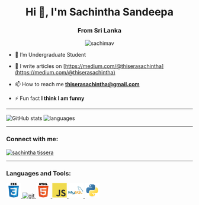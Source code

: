 <h1 align="center">Hi 👋, I'm Sachintha Sandeepa</h1>
<h3 align="center"> From Sri Lanka</h3>

<p align="center"> <img src="https://komarev.com/ghpvc/?username=sachimav&label=views&color=17d3c7&style=flat" alt="sachimav" /> </p>

- 🌱 I’m Undergraduate Student

- 📝 I write articles on [https://medium.com/@thiserasachintha](https://medium.com/@thiserasachintha)

- 📫 How to reach me **thiserasachintha@gmail.com**

- ⚡ Fun fact **I think I am funny**

---

<img align="center" src="https://github-readme-stats.vercel.app/api?username=sachimav&show_icons=true&include_all_commits=true&theme=dracula" alt="GitHub stats" />
<img align="center" src="https://github-readme-stats.vercel.app/api/top-langs/?username=sachimav&&exclude_repo=gnomezgrave&layout=compact&theme=dracula" alt="languages"/>

---

<h3 align="left">Connect with me:</h3>
<p align="left">
<a href="https://linkedin.com/in/sachintha tissera" target="blank"><img align="center" src="https://raw.githubusercontent.com/rahuldkjain/github-profile-readme-generator/master/src/images/icons/Social/linked-in-alt.svg" alt="sachintha tissera" height="30" width="40" /></a>
<!---a href="https://medium.com/@thiserasachintha" target="blank"><img align="center" src="https://raw.githubusercontent.com/rahuldkjain/github-profile-readme-generator/master/src/images/icons/Social/medium.svg" alt="@thiserasachintha" height="30" width="40" /></a---->
</p>

---

<h3 align="left">Languages and Tools:</h3>
<p align="left"> <a href="https://www.w3schools.com/css/" target="_blank" rel="noreferrer"> <img src="https://raw.githubusercontent.com/devicons/devicon/master/icons/css3/css3-original-wordmark.svg" alt="css3" width="40" height="40"/> </a> <a href="https://git-scm.com/" target="_blank" rel="noreferrer"> <img src="https://www.vectorlogo.zone/logos/git-scm/git-scm-icon.svg" alt="git" width="40" height="40"/> </a> <a href="https://www.w3.org/html/" target="_blank" rel="noreferrer"> <img src="https://raw.githubusercontent.com/devicons/devicon/master/icons/html5/html5-original-wordmark.svg" alt="html5" width="40" height="40"/> </a> <a href="https://developer.mozilla.org/en-US/docs/Web/JavaScript" target="_blank" rel="noreferrer"> <img src="https://raw.githubusercontent.com/devicons/devicon/master/icons/javascript/javascript-original.svg" alt="javascript" width="40" height="40"/> </a> <a href="https://www.mysql.com/" target="_blank" rel="noreferrer"> <img src="https://raw.githubusercontent.com/devicons/devicon/master/icons/mysql/mysql-original-wordmark.svg" alt="mysql" width="40" height="40"/> </a> <a href="https://www.python.org" target="_blank" rel="noreferrer"> <img src="https://raw.githubusercontent.com/devicons/devicon/master/icons/python/python-original.svg" alt="python" width="40" height="40"/> </a> </p>
